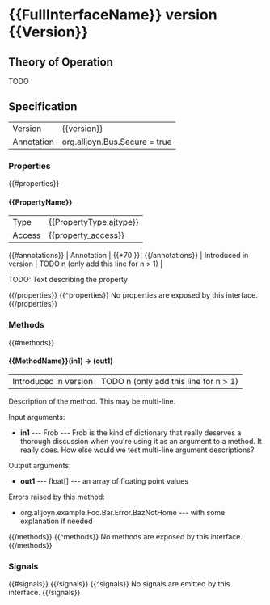 # {{FullInterfaceName}} version {{Version}}

## Theory of Operation

TODO

## Specification

|                       |                                                                       |
|-----------------------|-----------------------------------------------------------------------|
| Version               | {{version}}                                                           |
| Annotation            | org.alljoyn.Bus.Secure = true                                         |


### Properties

{{#properties}}
#### {{PropertyName}}

|                       |                                                                       |
|-----------------------|-----------------------------------------------------------------------|
| Type                  | {{PropertyType.ajtype}}                                               |
| Access                | {{property_access}}                                                   |
{{#annotations}}
| Annotation            | {{*70                                                               }}|
{{/annotations}}
| Introduced in version | TODO n (only add this line for n > 1)                                 |

TODO: Text describing the property

{{/properties}}
{{^properties}}
No properties are exposed by this interface.
{{/properties}}

### Methods

{{#methods}}
#### {{MethodName}}(in1) -> (out1)

|                       |                                             |
|-----------------------|---------------------------------------------|
| Introduced in version | TODO n (only add this line for n > 1)       |

Description of the method. This may be multi-line.

Input arguments:

  * **in1** --- Frob --- Frob is the kind of dictionary that really deserves a
    thorough discussion when you're using it as an argument to a method. It really
    does. How else would we test multi-line argument descriptions?

Output arguments:

  * **out1** --- float[] --- an array of floating point values

Errors raised by this method:

 * org.alljoyn.example.Foo.Bar.Error.BazNotHome --- with some explanation if needed
 
{{/methods}}
{{^methods}}
No methods are exposed by this interface.
{{/methods}}

### Signals

{{#signals}}
{{/signals}}
{{^signals}}
No signals are emitted by this interface.
{{/signals}}